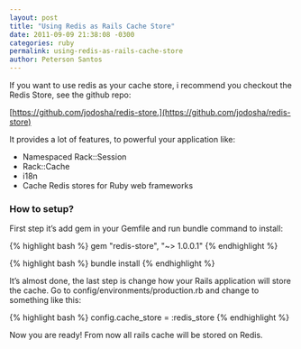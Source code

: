 ```yaml
---
layout: post
title: "Using Redis as Rails Cache Store"
date: 2011-09-09 21:38:08 -0300
categories: ruby
permalink: using-redis-as-rails-cache-store
author: Peterson Santos
---
```


If you want to use redis as your cache store, i recommend you checkout the Redis Store, see the github repo:

[https://github.com/jodosha/redis-store.](https://github.com/jodosha/redis-store)

It provides a lot of features, to powerful your application like:

* Namespaced Rack::Session
* Rack::Cache
* i18n
* Cache Redis stores for Ruby web frameworks

### How to setup?

First step it’s add gem in your Gemfile and run bundle command to install:

{% highlight bash %}
gem "redis-store", "~> 1.0.0.1"
{% endhighlight %}

{% highlight bash %}
bundle install
{% endhighlight %}

It’s almost done, the last step is change how your Rails application will store the cache.
Go to config/environments/production.rb and change to something like this:

{% highlight bash %}
config.cache_store = :redis_store
{% endhighlight %}

Now you are ready! From now all rails cache will be stored on Redis.
